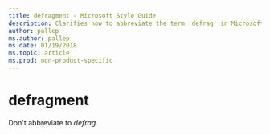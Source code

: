 ```yaml
---
title: defragment - Microsoft Style Guide
description: Clarifies how to abbreviate the term 'defrag' in Microsoft content.
author: pallep
ms.author: pallep
ms.date: 01/19/2018
ms.topic: article
ms.prod: non-product-specific
---
```


# defragment

Don't abbreviate to *defrag*.
